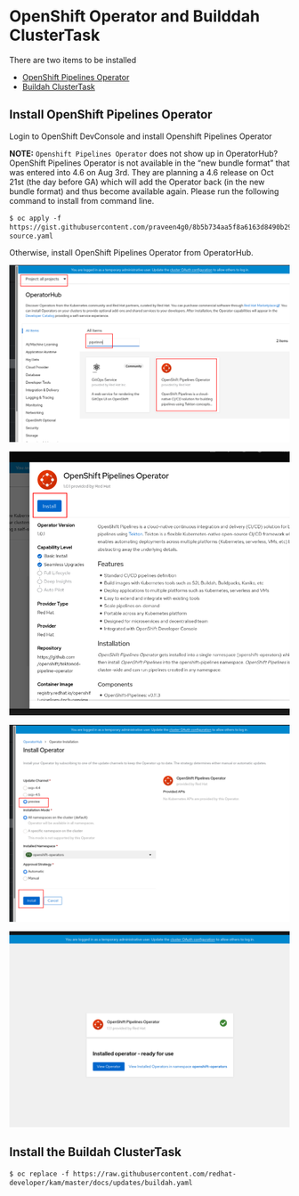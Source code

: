 # OpenShift Operator and Builddah ClusterTask

There are two items to be installed
* [OpenShift Pipelines Operator](#Install_OpenShift_Pipelines_Operator)
* [Buildah ClusterTask](#Install_the_Buildah_ClusterTask)

## Install OpenShift Pipelines Operator

Login to OpenShift DevConsole and install Openshift Pipelines Operator

**NOTE:**
`Openshift Pipelines Operator` does not show up in OperatorHub?   OpenShift Pipelines Operator is not available in the “new bundle format” that was entered into 4.6 on Aug 3rd.  They are planning a 4.6 release on Oct 21st (the day before GA) which will add the Operator back (in the new bundle format) and thus become available again.  Please run the following command to install from command line.
```shell
$ oc apply -f https://gist.githubusercontent.com/praveen4g0/8b5b734aa5f8a6163d8490b297aacd26/raw/519c82b7de1e69fb63310fc92558ec7b849e8c8c/catalog-source.yaml
```
Otherwise, install OpenShift Pipelines Operator from OperatorHub.

![screenshot](img/tekton-1.png)

![screenshot](img/tekton-2.png)

![screenshot](img/tekton-3.png)

![screenshot](img/tekton-4.png)



## Install the Buildah ClusterTask

```shell
$ oc replace -f https://raw.githubusercontent.com/redhat-developer/kam/master/docs/updates/buildah.yaml
```


